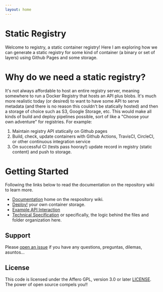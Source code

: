 ```yaml
---
layout: home
---
```


# Static Registry

Welcome to registry, a static container registry! Here I am exploring
how we can generate a static registry for some kind of container (a binary or set of layers) 
using Github Pages and some storage.

# Why do we need a static registry?

It's not always affordable to host an entire registry server, meaning somewhere
to run a Docker Registry that hosts an API plus blobs. It's much more realistic
today (or desired) to want to have some API to serve metadata (and there is no reason
this couldn't be statically hosted) and then a storage of choice such as S3, 
Google Storage, etc. This would make all kinds of build and deploy pipelines possible,
sort of like a "Choose your own adventure" for registries. For example:

 1. Maintain registry API statically on Github pages
 2. Build, check, update containers with Github Actions, TravisCI, CircleCI, or other continuous integration service
 3. On successful CI (tests pass hooray!) update record in registry (static content) and push to storage.


# Getting Started

Following the links below to read the documentation on the repository wiki to learn more.

 - [Documentation](https://github.com/singularityhub/registry/wiki) home on the respository wiki.
 - [Deploy!](https://github.com/singularityhub/registry/wiki/deploy-registry) your own container storage.
 - [Example API Interaction](https://github.com/singularityhub/registry/wiki/Example-API-Interaction)
 - [Technical Specification](https://github.com/singularityhub/registry/wiki/Technical-Specification) or specifically, the logic behind the files and folder organization here.

## Support

Please [open an issue](https://www.github.com/singularityhub/registry/) if you
have any questions, preguntas, dilemas, asuntos... 

## License

This code is licensed under the Affero GPL, version 3.0 or later [LICENSE](LICENSE). 
The power of open source compels you!!
